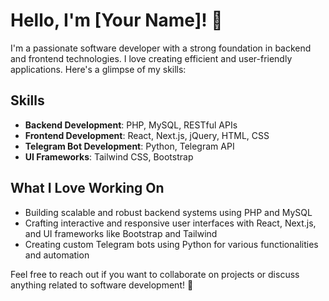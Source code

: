 # Hello, I'm [Your Name]! 👋

I'm a passionate software developer with a strong foundation in backend and frontend technologies. I love creating efficient and user-friendly applications. Here's a glimpse of my skills:

## Skills

- **Backend Development**: PHP, MySQL, RESTful APIs
- **Frontend Development**: React, Next.js, jQuery, HTML, CSS
- **Telegram Bot Development**: Python, Telegram API
- **UI Frameworks**: Tailwind CSS, Bootstrap

## What I Love Working On

- Building scalable and robust backend systems using PHP and MySQL
- Crafting interactive and responsive user interfaces with React, Next.js, and UI frameworks like Bootstrap and Tailwind
- Creating custom Telegram bots using Python for various functionalities and automation

Feel free to reach out if you want to collaborate on projects or discuss anything related to software development! 🚀

